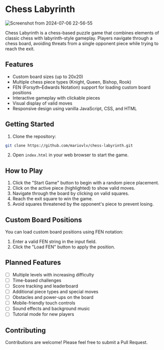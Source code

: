 # Chess Labyrinth

![Screenshot from 2024-07-06 22-56-55](https://github.com/Mariovlv/chess-labyrinth/assets/68300360/61dc16fa-80a9-4e76-abba-40f163eddefb)

Chess Labyrinth is a chess-based puzzle game that combines elements of classic chess with labyrinth-style gameplay. Players navigate through a chess board, avoiding threats from a single opponent piece while trying to reach the exit.

## Features

- Custom board sizes (up to 20x20)
- Multiple chess piece types (Knight, Queen, Bishop, Rook)
- FEN (Forsyth–Edwards Notation) support for loading custom board positions
- Interactive gameplay with clickable pieces
- Visual display of valid moves
- Responsive design using vanilla JavaScript, CSS, and HTML

## Getting Started

1. Clone the repository:

```bash
git clone https://github.com/mariovlv/chess-labyrinth.git
```

2. Open `index.html` in your web browser to start the game.

## How to Play

1. Click the "Start Game" button to begin with a random piece placement.
2. Click on the active piece (highlighted) to show valid moves.
3. Navigate through the board by clicking on valid squares.
4. Reach the exit square to win the game.
5. Avoid squares threatened by the opponent's piece to prevent losing.

## Custom Board Positions

You can load custom board positions using FEN notation:

1. Enter a valid FEN string in the input field.
2. Click the "Load FEN" button to apply the position.

## Planned Features

- [ ] Multiple levels with increasing difficulty
- [ ] Time-based challenges
- [ ] Score tracking and leaderboard
- [ ] Additional piece types and special moves
- [ ] Obstacles and power-ups on the board
- [ ] Mobile-friendly touch controls
- [ ] Sound effects and background music
- [ ] Tutorial mode for new players

## Contributing

Contributions are welcome! Please feel free to submit a Pull Request.
